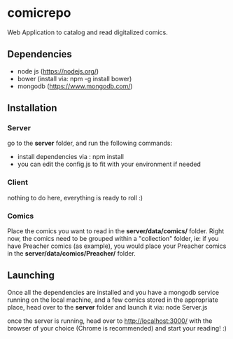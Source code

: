 # comicrepo
Web Application to catalog and read digitalized comics.

## Dependencies
- node js (https://nodejs.org/)
- bower (install via: npm -g install bower)
- mongodb (https://www.mongodb.com/)

## Installation

### Server

go to the **server** folder, and run the following commands:
- install dependencies via : npm install
- you can edit the config.js to fit with your environment if needed

### Client

nothing to do here, everything is ready to roll :)

### Comics
Place the comics you want to read in the **server/data/comics/** folder. Right now, the comics need to be grouped within a "collection" folder, ie: if you have Preacher comics (as example), you would place your Preacher comics in the **server/data/comics/Preacher/** folder.

## Launching

Once all the dependencies are installed and you have a mongodb service running on the local machine, and a few comics stored in the appropriate place, head over to the **server** folder and launch it via: node Server.js

once the server is running, head over to [http://localhost:3000/](http://localhost:3000/) with the browser of your choice (Chrome is recommended) and start your reading! :)

